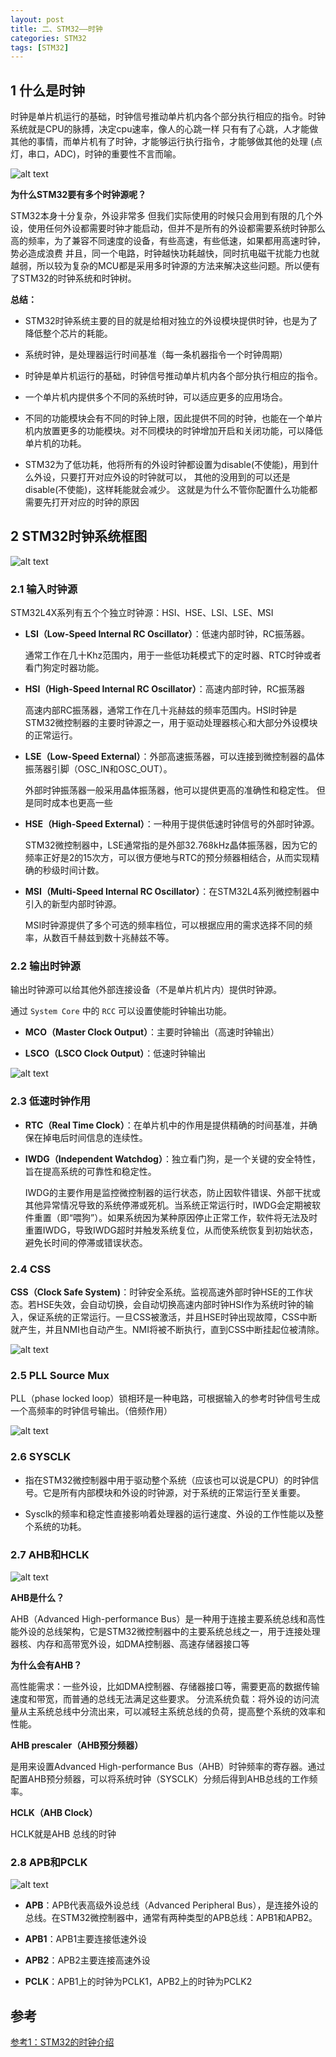 ```yaml
---
layout: post
title: 二、STM32——时钟
categories: STM32
tags: [STM32]
---
```


## 1 什么是时钟

时钟是单片机运行的基础，时钟信号推动单片机内各个部分执行相应的指令。时钟系统就是CPU的脉搏，决定cpu速率，像人的心跳一样 只有有了心跳，人才能做其他的事情，而单片机有了时钟，才能够运行执行指令，才能够做其他的处理 (点灯，串口，ADC)，时钟的重要性不言而喻。

![alt text](/assets/ST/02_STM32_Clock/image/image-2.png)

**为什么STM32要有多个时钟源呢？**

STM32本身十分复杂，外设非常多  但我们实际使用的时候只会用到有限的几个外设，使用任何外设都需要时钟才能启动，但并不是所有的外设都需要系统时钟那么高的频率，为了兼容不同速度的设备，有些高速，有些低速，如果都用高速时钟，势必造成浪费   并且，同一个电路，时钟越快功耗越快，同时抗电磁干扰能力也就越弱，所以较为复杂的MCU都是采用多时钟源的方法来解决这些问题。所以便有了STM32的时钟系统和时钟树。

**总结：**

- STM32时钟系统主要的目的就是给相对独立的外设模块提供时钟，也是为了降低整个芯片的耗能。

- 系统时钟，是处理器运行时间基准（每一条机器指令一个时钟周期）

- 时钟是单片机运行的基础，时钟信号推动单片机内各个部分执行相应的指令。

- 一个单片机内提供多个不同的系统时钟，可以适应更多的应用场合。

- 不同的功能模块会有不同的时钟上限，因此提供不同的时钟，也能在一个单片机内放置更多的功能模块。对不同模块的时钟增加开启和关闭功能，可以降低单片机的功耗。

- STM32为了低功耗，他将所有的外设时钟都设置为disable(不使能)，用到什么外设，只要打开对应外设的时钟就可以， 其他的没用到的可以还是disable(不使能)，这样耗能就会减少。  这就是为什么不管你配置什么功能都需要先打开对应的时钟的原因


## 2 STM32时钟系统框图

![alt text](/assets/ST/02_STM32_Clock/image/image-6.png)

### 2.1 输入时钟源

STM32L4X系列有五个个独立时钟源：HSI、HSE、LSI、LSE、MSI

- **LSI（Low-Speed Internal RC Oscillator）**：低速内部时钟，RC振荡器。

    通常工作在几十Khz范围内，用于一些低功耗模式下的定时器、RTC时钟或者看门狗定时器功能。

- **HSI（High-Speed Internal RC Oscillator）**：高速内部时钟，RC振荡器

  高速内部RC振荡器，通常工作在几十兆赫兹的频率范围内。HSI时钟是STM32微控制器的主要时钟源之一，用于驱动处理器核心和大部分外设模块的正常运行。

- **LSE（Low-Speed External）**：外部高速振荡器，可以连接到微控制器的晶体振荡器引脚（OSC_IN和OSC_OUT）。
    
    外部时钟振荡器一般采用晶体振荡器，他可以提供更高的准确性和稳定性。
但是同时成本也更高一些

- **HSE（High-Speed External）**：一种用于提供低速时钟信号的外部时钟源。

  STM32微控制器中，LSE通常指的是外部32.768kHz晶体振荡器，因为它的频率正好是2的15次方，可以很方便地与RTC的预分频器相结合，从而实现精确的秒级时间计数。

- **MSI（Multi-Speed Internal RC Oscillator）**：在STM32L4系列微控制器中引入的新型内部时钟源。
  
  MSI时钟源提供了多个可选的频率档位，可以根据应用的需求选择不同的频率，从数百千赫兹到数十兆赫兹不等。

### 2.2 输出时钟源

输出时钟源可以给其他外部连接设备（不是单片机片内）提供时钟源。

通过 `System Core` 中的 `RCC` 可以设置使能时钟输出功能。

- **MCO（Master Clock Output）**：主要时钟输出（高速时钟输出）

- **LSCO（LSCO Clock Output）**：低速时钟输出

![alt text](/assets/ST/02_STM32_Clock/image/image.png)


### 2.3 低速时钟作用

- **RTC（Real Time Clock）**：在‌单片机中的作用是提供精确的时间基准，并确保在掉电后时间信息的连续性。

- **IWDG（Independent Watchdog）**：独立看门狗，是一个关键的安全特性，旨在提高系统的可靠性和稳定性。
  
  IWDG的主要作用是监控微控制器的运行状态，防止因软件错误、外部干扰或其他异常情况导致的系统停滞或死机。当系统正常运行时，IWDG会定期被软件重置（即“喂狗”）。如果系统因为某种原因停止正常工作，软件将无法及时重置IWDG，导致IWDG超时并触发系统复位，从而使系统恢复到初始状态，避免长时间的停滞或错误状态。

### 2.4 CSS

**CSS（Clock Safe System)**：时钟安全系统。监视高速外部时钟HSE的工作状态。若HSE失效，会自动切换，会自动切换高速内部时钟HSI作为系统时钟的输入，保证系统的正常运行。一旦CSS被激活，并且HSE时钟出现故障，CSS中断就产生，并且NMI也自动产生。NMI将被不断执行，直到CSS中断挂起位被清除。

![alt text](/assets/ST/02_STM32_Clock/image/image-3.png)

### 2.5 PLL Source Mux

PLL（phase locked loop）锁相环是一种电路，可根据输入的参考时钟信号生成一个高频率的时钟信号输出。（倍频作用）

![alt text](/assets/ST/02_STM32_Clock/image/image-1.png)

### 2.6 SYSCLK

- 指在STM32微控制器中用于驱动整个系统（应该也可以说是CPU）的时钟信号。它是所有内部模块和外设的时钟源，对于系统的正常运行至关重要。

- Sysclk的频率和稳定性直接影响着处理器的运行速度、外设的工作性能以及整个系统的功耗。

### 2.7 AHB和HCLK

![alt text](/assets/ST/02_STM32_Clock/image/image-4.png)

**AHB是什么？**

AHB（Advanced High-performance Bus）是一种用于连接主要系统总线和高性能外设的总线架构，它是STM32微控制器中的主要系统总线之一，用于连接处理器核、内存和高带宽外设，如DMA控制器、高速存储器接口等

**为什么会有AHB？**

高性能需求：一些外设，比如DMA控制器、存储器接口等，需要更高的数据传输速度和带宽，而普通的总线无法满足这些要求。
分流系统负载：将外设的访问流量从主系统总线中分流出来，可以减轻主系统总线的负荷，提高整个系统的效率和性能。

**AHB prescaler（AHB预分频器）**

是用来设置Advanced High-performance Bus（AHB）时钟频率的寄存器。通过配置AHB预分频器，可以将系统时钟（SYSCLK）分频后得到AHB总线的工作频率。

**HCLK（AHB Clock）**

HCLK就是AHB 总线的时钟

### 2.8 APB和PCLK

![alt text](/assets/ST/02_STM32_Clock/image/image-5.png)

- **APB**：APB代表高级外设总线（Advanced Peripheral Bus），是连接外设的总线。在STM32微控制器中，通常有两种类型的APB总线：APB1和APB2。

- **APB1**：APB1主要连接低速外设

- **APB2**：APB2主要连接高速外设

- **PCLK**：APB1上的时钟为PCLK1，APB2上的时钟为PCLK2


## 参考

[参考1：STM32的时钟介绍](https://blog.csdn.net/Dr_chaser/article/details/139305021)